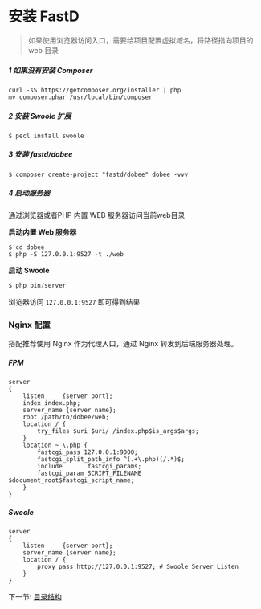 # 安装 FastD 

> 如果使用浏览器访问入口，需要给项目配置虚拟域名，将路径指向项目的 web 目录

##### 1 如果没有安装 Composer 

```
curl -sS https://getcomposer.org/installer | php
mv composer.phar /usr/local/bin/composer
```

##### 2 安装 Swoole 扩展

```
$ pecl install swoole
```

##### 3 安装 fastd/dobee

```
$ composer create-project "fastd/dobee" dobee -vvv 
```

##### 4 启动服务器

通过浏览器或者PHP 内置 WEB 服务器访问当前web目录

**启动内置 Web 服务器**

```shell
$ cd dobee
$ php -S 127.0.0.1:9527 -t ./web 
```

**启动 Swoole**

```php
$ php bin/server 
```

浏览器访问 `127.0.0.1:9527` 即可得到结果

### Nginx 配置

搭配推荐使用 Nginx 作为代理入口，通过 Nginx 转发到后端服务器处理。

##### FPM

```
server
{
    listen     {server port};
    index index.php;
    server_name {server name};
    root /path/to/dobee/web;
    location / {
        try_files $uri $uri/ /index.php$is_args$args;
    }
    location ~ \.php {
        fastcgi_pass 127.0.0.1:9000;
        fastcgi_split_path_info ^(.+\.php)(/.*)$;
        include       fastcgi_params;
        fastcgi_param SCRIPT_FILENAME $document_root$fastcgi_script_name;
    }
}
```

##### Swoole

```
server 
{
    listen     {server port};
    server_name {server name};
    location / {
        proxy_pass http://127.0.0.1:9527; # Swoole Server Listen
    }
}
```

下一节: [目录结构](1-3-directory-structure.md)
